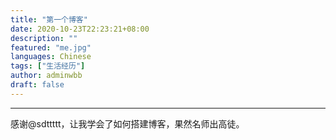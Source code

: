 ```yaml
---
title: "第一个博客"
date: 2020-10-23T22:23:21+08:00
description: ""
featured: "me.jpg"
languages: Chinese
tags: ["生活经历"]
author: adminwbb
draft: false
---
```


---

感谢@sdttttt，让我学会了如何搭建博客，果然名师出高徒。

